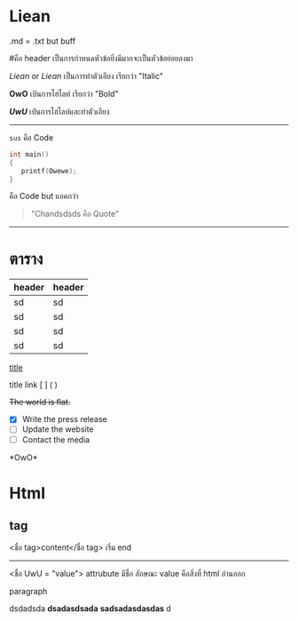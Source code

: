 # Liean
.md = .txt but buff

#คือ header เป็นการกำหนดหัวข้อยิ่งมีมากจะเป็นหัวข้อย่อยลงมา

 *Liean* or _Liean_ เป็นการทำตัวเอียง เรียกว่า "Italic"

 **OwO** เป้นการไฮไลท์ เรียกว่า "Bold"

 ***UwU*** เป๋นการไฮไลท์และทำตัวเอียง 

--- 

`sus` คือ Code

```Cpp
int main()
{
   printf(Owewe);
}
```
คือ Code but แอคกว่า

>"Chandsdsds คือ Quote"
---

# ตาราง

| header | header |
|--------| ------ |
|  sd    |   sd   |
|  sd    |   sd   |
|  sd    |   sd   |
|  sd    |   sd   |

[title](https://www.example.com)

title link
[    ] (    )



~~The world is flat.~~

- [x] Write the press release
- [ ] Update the website
- [ ] Contact the media

\*OwO\*


# Html
## tag
<ชื่อ tag>content</ชื่อ tag>
เริ่ม              end


---

<ชื่อ UwU =  "value">
attrubute
มีชื่อ ลักษณะ  value คือสิ่งที่ html อ่านออก

paragraph
<p>dsdadsda
<b>dsadasdsada</b>
<strong>sadsadasdasdas</strong>
d</p>

